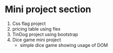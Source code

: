 # Mini project section
<ol>
    <li>Css flag project</li>
    <li>pricing table using flex</li>
    <li>TinDog project using bootstrap</li>
    <li>Dice game mini project
        <ul>
            <li>simple dice game showing usage of DOM</li>
        </ul>
    </li>
</ol>
